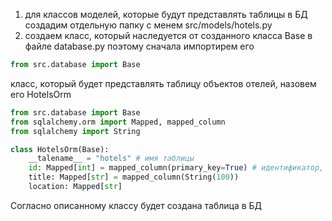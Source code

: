 1) для классов моделей, которые будут представлять таблицы в БД
создадим отдельную папку с менем src/models/hotels.py
2) создаем класс, который наследуется от созданного класса Base 
в файле database.py поэтому сначала импортирем его
```python
from src.database import Base
```
класс, который будет представлять таблицу объектов отелей, назовем его HotelsOrm

```python
from src.database import Base
from sqlalchemy.orm import Mapped, mapped_column
from sqlalchemy import String

class HotelsOrm(Base):
    __talename__ = "hotels" # имя таблицы
    id: Mapped[int] = mapped_column(primary_key=True) # идентификатор, первичный ключ
    title: Mapped[str] = mapped_column(String(100))
    location: Mapped[str]
```

Согласно описанному классу будет создана таблица в БД 


